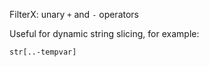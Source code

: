 FilterX: unary `+` and `-` operators

Useful for dynamic string slicing, for example:
```
str[..-tempvar]
```

